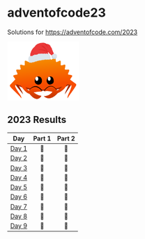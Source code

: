 # adventofcode23
Solutions for https://adventofcode.com/2023

<img src="./christmas_ferris.png" width="164">

<!--- advent_readme_stars table --->
## 2023 Results

| Day | Part 1 | Part 2 |
| :---: | :---: | :---: |
| [Day 1](https://adventofcode.com/2023/day/1) | 🦀 | 🦀 |
| [Day 2](https://adventofcode.com/2023/day/2) | 🦀 | 🦀 |
| [Day 3](https://adventofcode.com/2023/day/3) | 🦀 | 🦀 |
| [Day 4](https://adventofcode.com/2023/day/4) | 🦀 | 🦀 |
| [Day 5](https://adventofcode.com/2023/day/5) | 🦀 | 🦀 |
| [Day 6](https://adventofcode.com/2023/day/6) | 🦀 | 🦀 |
| [Day 7](https://adventofcode.com/2023/day/7) | 🦀 | 🦀 |
| [Day 8](https://adventofcode.com/2023/day/8) | 🦀 | 🦀 |
| [Day 9](https://adventofcode.com/2023/day/9) | 🦀 | 🦀 |
<!--- advent_readme_stars table --->
